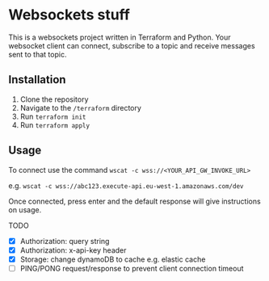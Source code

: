 # Websockets stuff

This is a websockets project written in Terraform and Python.
Your websocket client can connect, subscribe to a topic and receive messages sent to that topic.

## Installation

1. Clone the repository
2. Navigate to the `/terraform` directory
3. Run `terraform init`
4. Run `terraform apply`

## Usage

To connect use the command `wscat -c wss://<YOUR_API_GW_INVOKE_URL>`

e.g. `wscat -c wss://abc123.execute-api.eu-west-1.amazonaws.com/dev`

Once connected, press enter and the default response will give instructions on usage.

TODO
- [x] Authorization: query string
- [x] Authorization: x-api-key header
- [x] Storage: change dynamoDB to cache e.g. elastic cache
- [ ] PING/PONG request/response to prevent client connection timeout
